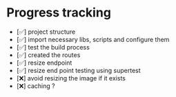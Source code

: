 # Progress tracking

- [✅] project structure
- [✅] import necessary libs, scripts and configure them
- [✅] test the build process
- [✅] created the routes
- [✅] resize endpoint
- [✅] resize end point testing using supertest
- [❌] avoid resizing the image if it exists
- [❌] caching ?
